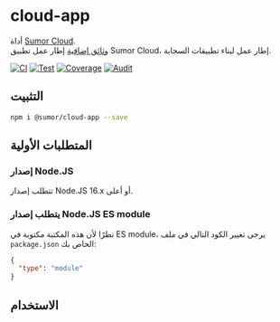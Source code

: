 # cloud-app

أداة [Sumor Cloud](https://sumor.cloud).  
[وثائق إضافية](https://sumor.cloud/cloud-app)
إطار عمل تطبيق Sumor Cloud، إطار عمل لبناء تطبيقات السحابة.

[![CI](https://github.com/sumor-cloud/cloud-app/actions/workflows/ci.yml/badge.svg)](https://github.com/sumor-cloud/cloud-app/actions/workflows/ci.yml)
[![Test](https://github.com/sumor-cloud/cloud-app/actions/workflows/ut.yml/badge.svg)](https://github.com/sumor-cloud/cloud-app/actions/workflows/ut.yml)
[![Coverage](https://github.com/sumor-cloud/cloud-app/actions/workflows/coverage.yml/badge.svg)](https://github.com/sumor-cloud/cloud-app/actions/workflows/coverage.yml)
[![Audit](https://github.com/sumor-cloud/cloud-app/actions/workflows/audit.yml/badge.svg)](https://github.com/sumor-cloud/cloud-app/actions/workflows/audit.yml)

## التثبيت

```bash
npm i @sumor/cloud-app --save
```

## المتطلبات الأولية

### إصدار Node.JS

تتطلب إصدار Node.JS 16.x أو أعلى.

### يتطلب إصدار Node.JS ES module

نظرًا لأن هذه المكتبة مكتوبة في ES module، 
يرجى تغيير الكود التالي في ملف `package.json` الخاص بك:

```json
{
  "type": "module"
}
```

## الاستخدام